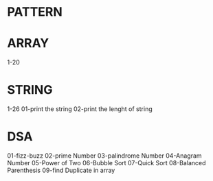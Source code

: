 # PATTERN

# ARRAY

1-20

# STRING

1-26
01-print the string
02-print the lenght of string

# DSA

01-fizz-buzz
02-prime Number
03-palindrome Number
04-Anagram Number
05-Power of Two
06-Bubble Sort
07-Quick Sort
08-Balanced Parenthesis
09-find Duplicate in array

